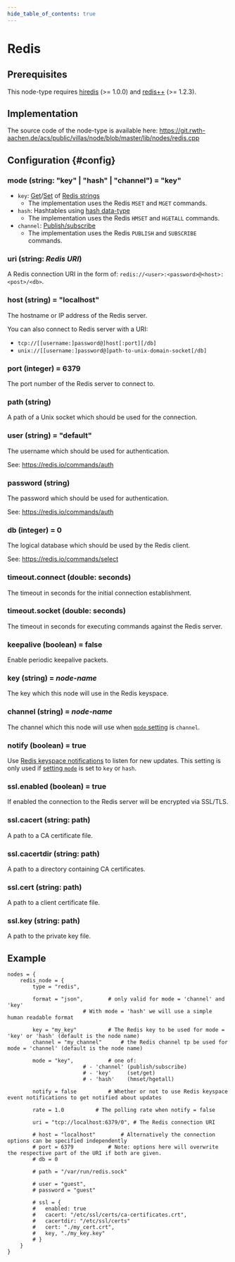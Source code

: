 ```yaml
---
hide_table_of_contents: true
---
```


# Redis

## Prerequisites

This node-type requires [hiredis](https://github.com/redis/hiredis) (>= 1.0.0) and [redis++](https://github.com/sewenew/redis-plus-plus) (>= 1.2.3).

## Implementation

The source code of the node-type is available here:
https://git.rwth-aachen.de/acs/public/villas/node/blob/master/lib/nodes/redis.cpp

## Configuration {#config}

### mode (string: "key" | "hash" | "channel") = "key"

- `key`: [Get](https://redis.io/commands/get)/[Set](https://redis.io/commands/set) of [Redis strings](https://redis.io/topics/data-types#strings)
  - The implementation uses the Redis `MSET` and `MGET` commands.
- `hash`: Hashtables using [hash data-type](https://redis.io/topics/data-types#hashes)
  - The implementation uses the Redis `HMSET` and `HGETALL` commands.
- `channel`: [Publish/subscribe](https://redis.io/topics/pubsub)
  - The implementation uses the Redis `PUBLISH` and `SUBSCRIBE` commands.

### uri (string: _Redis URI_)

A Redis connection URI in the form of: `redis://<user>:<password>@<host>:<post>/<db>`.

### host (string) = "localhost"

The hostname or IP address of the Redis server.

You can also connect to Redis server with a URI:

- `tcp://[[username:]password@]host[:port][/db]`
- `unix://[[username:]password@]path-to-unix-domain-socket[/db]`

### port (integer) = 6379

The port number of the Redis server to connect to.

### path (string)

A path of a Unix socket which should be used for the connection.

### user (string) = "default"

The username which should be used for authentication.

See: https://redis.io/commands/auth

### password (string)

The password which should be used for authentication.

See: https://redis.io/commands/auth

### db (integer) = 0

The logical database which should be used by the Redis client.

See: https://redis.io/commands/select

### timeout.connect (double: seconds)

The timeout in seconds for the initial connection establishment.

### timeout.socket (double: seconds)

The timeout in seconds for executing commands against the Redis server.

### keepalive (boolean) = false

Enable periodic keepalive packets. 

### key (string) = _node-name_

The key which this node will use in the Redis keyspace.

### channel (string) = _node-name_ 

The channel which this node will use when [`mode` setting](#mode) is `channel`.

### notify (boolean) = true

Use [Redis keyspace notifications](https://redis.io/topics/notifications) to listen for new updates.
This setting is only used if [setting `mode`](#mode) is set to `key` or `hash`.

### ssl.enabled (boolean) = true

If enabled the connection to the Redis server will be encrypted via SSL/TLS.

### ssl.cacert (string: path)

A path to a CA certificate file.

### ssl.cacertdir (string: path)

A path to a directory containing CA certificates.

### ssl.cert (string: path)

A path to a client certificate file.

### ssl.key (string: path)

A path to the private key file.

## Example

``` url="external/node/etc/examples/nodes/redis.conf" title="node/etc/examples/nodes/redis.conf"
nodes = {
	redis_node = {
		type = "redis",

		format = "json",		# only valid for mode = 'channel' and 'key'
						# With mode = 'hash' we will use a simple human readable format

		key = "my_key"			# The Redis key to be used for mode = 'key' or 'hash' (default is the node name)
		channel = "my_channel"		# the Redis channel tp be used for mode = 'channel' (default is the node name)

		mode = "key",			# one of:
						# - 'channel' (publish/subscribe)
						# - 'key'     (set/get)
						# - 'hash'    (hmset/hgetall)

		notify = false			# Whether or not to use Redis keyspace event notifications to get notified about updates
		
		rate = 1.0			# The polling rate when notify = false

		uri = "tcp://localhost:6379/0",	# The Redis connection URI

		# host = "localhost"		# Alternatively the connection options can be specified independently
		# port = 6379			# Note: options here will overwrite the respective part of the URI if both are given.
		# db = 0

		# path = "/var/run/redis.sock"

		# user = "guest",
		# password = "guest"

		# ssl = {
		#	enabled: true
		#	cacert: "/etc/ssl/certs/ca-certificates.crt",
		#	cacertdir: "/etc/ssl/certs"
		#	cert: "./my_cert.crt",
		#	key, "./my_key.key"
		# }
	}
}
```
